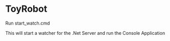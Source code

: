 # ToyRobot

Run start_watch.cmd

This will start a watcher for the .Net Server and run the Console Application